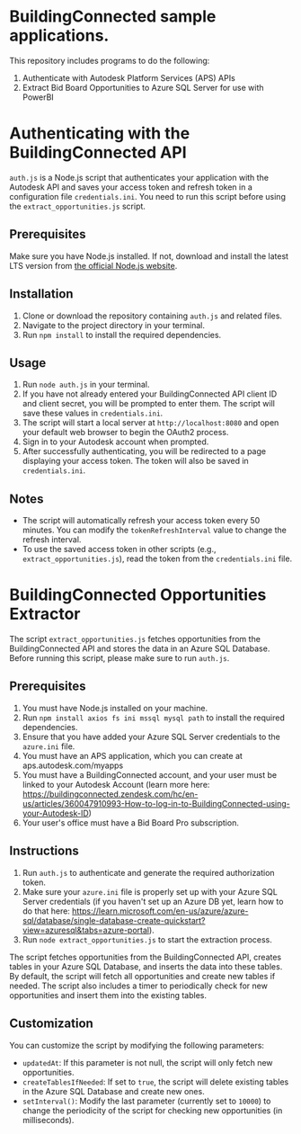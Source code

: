 # BuildingConnected sample applications.
This repository includes programs to do the following:
1. Authenticate with Autodesk Platform Services (APS) APIs
2. Extract Bid Board Opportunities to Azure SQL Server for use with PowerBI

# Authenticating with the BuildingConnected API

`auth.js` is a Node.js script that authenticates your application with the Autodesk API and saves your access token and refresh token in a configuration file `credentials.ini`. You need to run this script before using the `extract_opportunities.js` script.

## Prerequisites

Make sure you have Node.js installed. If not, download and install the latest LTS version from [the official Node.js website](https://nodejs.org/).

## Installation

1. Clone or download the repository containing `auth.js` and related files.
2. Navigate to the project directory in your terminal.
3. Run `npm install` to install the required dependencies.

## Usage

1. Run `node auth.js` in your terminal.
2. If you have not already entered your BuildingConnected API client ID and client secret, you will be prompted to enter them. The script will save these values in `credentials.ini`.
3. The script will start a local server at `http://localhost:8080` and open your default web browser to begin the OAuth2 process.
4. Sign in to your Autodesk account when prompted.
5. After successfully authenticating, you will be redirected to a page displaying your access token. The token will also be saved in `credentials.ini`.

## Notes

- The script will automatically refresh your access token every 50 minutes. You can modify the `tokenRefreshInterval` value to change the refresh interval.
- To use the saved access token in other scripts (e.g., `extract_opportunities.js`), read the token from the `credentials.ini` file.


# BuildingConnected Opportunities Extractor

The script `extract_opportunities.js` fetches opportunities from the BuildingConnected API and stores the data in an Azure SQL Database. Before running this script, please make sure to run `auth.js`.

## Prerequisites

1. You must have Node.js installed on your machine.
2. Run `npm install axios fs ini mssql mysql path` to install the required dependencies.
3. Ensure that you have added your Azure SQL Server credentials to the `azure.ini` file.
4. You must have an APS application, which you can create at aps.autodesk.com/myapps
5. You must have a BuildingConnected account, and your user must be linked to your Autodesk Account (learn more here: https://buildingconnected.zendesk.com/hc/en-us/articles/360047910993-How-to-log-in-to-BuildingConnected-using-your-Autodesk-ID)
6. Your user's office must have a Bid Board Pro subscription.

## Instructions

1. Run `auth.js` to authenticate and generate the required authorization token.
2. Make sure your `azure.ini` file is properly set up with your Azure SQL Server credentials (if you haven't set up an Azure DB yet, learn how to do that here: https://learn.microsoft.com/en-us/azure/azure-sql/database/single-database-create-quickstart?view=azuresql&tabs=azure-portal).
3. Run `node extract_opportunities.js` to start the extraction process.

The script fetches opportunities from the BuildingConnected API, creates tables in your Azure SQL Database, and inserts the data into these tables. By default, the script will fetch all opportunities and create new tables if needed. The script also includes a timer to periodically check for new opportunities and insert them into the existing tables.

## Customization

You can customize the script by modifying the following parameters:

- `updatedAt`: If this parameter is not null, the script will only fetch new opportunities.
- `createTablesIfNeeded`: If set to `true`, the script will delete existing tables in the Azure SQL Database and create new ones.
- `setInterval()`: Modify the last parameter (currently set to `10000`) to change the periodicity of the script for checking new opportunities (in milliseconds).
